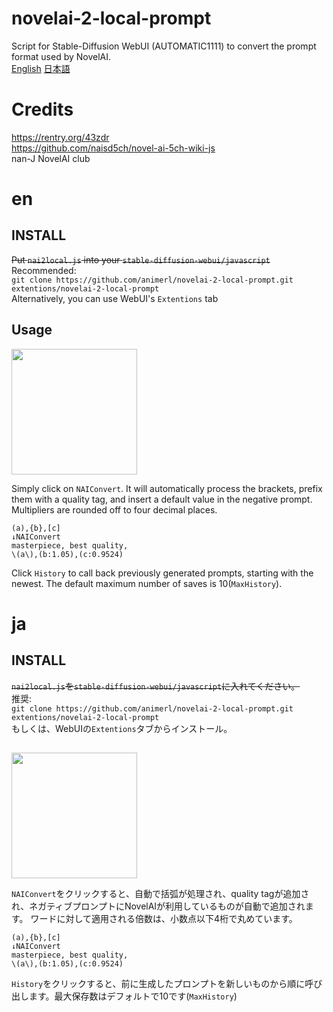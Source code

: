 # novelai-2-local-prompt
Script for Stable-Diffusion WebUI (AUTOMATIC1111) to convert the prompt format used by NovelAI.  
[English](#en)  [日本語](#ja)
# Credits
https://rentry.org/43zdr  
https://github.com/naisd5ch/novel-ai-5ch-wiki-js  
nan-J NovelAI club
# en
## INSTALL
~~Put `nai2local.js` into your `stable-diffusion-webui/javascript`~~  
Recommended:  
`git clone https://github.com/animerl/novelai-2-local-prompt.git extentions/novelai-2-local-prompt`  
Alternatively, you can use WebUI's `Extentions` tab
## Usage
<img width="201" src="https://user-images.githubusercontent.com/113022648/197382468-65f4a96d-48af-4890-8fcf-0ec7c3b9ec3a.png">

Simply click on `NAIConvert`.
It will automatically process the brackets, prefix them with a quality tag, and insert a default value in the negative prompt.
Multipliers are rounded off to four decimal places.

```
(a),{b},[c]
↓NAIConvert
masterpiece, best quality,
\(a\),(b:1.05),(c:0.9524)
```
Click `History` to call back previously generated prompts, starting with the newest. The default maximum number of saves is 10(`MaxHistory`).
# ja
## INSTALL
~~`nai2local.js`を`stable-diffusion-webui/javascript`に入れてください。~~  
推奨:  
`git clone https://github.com/animerl/novelai-2-local-prompt.git extentions/novelai-2-local-prompt`  
もしくは、WebUIの`Extentions`タブからインストール。
##
<img width="201" src="https://user-images.githubusercontent.com/113022648/197382468-65f4a96d-48af-4890-8fcf-0ec7c3b9ec3a.png">

`NAIConvert`をクリックすると、自動で括弧が処理され、quality tagが追加され、ネガティブプロンプトにNovelAIが利用しているものが自動で追加されます。
ワードに対して適用される倍数は、小数点以下4桁で丸めています。

```
(a),{b},[c]
↓NAIConvert
masterpiece, best quality,
\(a\),(b:1.05),(c:0.9524)
```
`History`をクリックすると、前に生成したプロンプトを新しいものから順に呼び出します。最大保存数はデフォルトで10です(`MaxHistory`)
